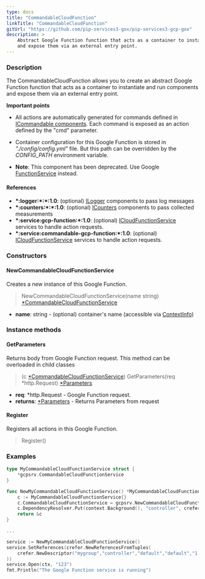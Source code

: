 ```yaml
---
type: docs
title: "CommandableCloudFunction"
linkTitle: "CommandableCloudFunction"
gitUrl: "https://github.com/pip-services3-gox/pip-services3-gcp-gox"
description: >
    Abstract Google Function function that acts as a container to instantiate and run components
    and expose them via an external entry point.
---
```


### Description
The CommandableCloudFunction allows you to create an abstract Google Function function that acts as a container to instantiate and run components and expose them via an external entry point.

**Important points**

- All actions are automatically generated for commands defined in [ICommandable components](../../../commons/commands/icommandable). Each command is exposed as an action defined by the "cmd" parameter.
  
- Container configuration for this Google Function is stored in *"./config/config.yml"* file. But this path can be overridden by the *CONFIG_PATH* environment variable.
 
- **Note**: This component has been deprecated. Use Google [FunctionService](../../services/cloud_function_service) instead.


#### References

- **\*:logger:\*:\*:1.0**: (optional) [ILogger](../../../components/log/ilogger) components to pass log messages
- **\*:counters:\*:\*:1.0**: (optional) [ICounters](../../../components/count/icounters) components to pass collected measurements
- **\*:service:gcp-function:\*:1.0**: (optional) [ICloudFunctionService](../../services/icloud_function_service) services to handle action requests.
- **\*:service:commandable-gcp-function:\*:1.0**: (optional) [ICloudFunctionService](../../services/icloud_function_service) services to handle action requests.

### Constructors

#### NewCommandableCloudFunctionService
Creates a new instance of this Google Function.

> NewCommandableCloudFunctionService(name string) [*CommandableCloudFunctionService]()

- **name**: string - (optional) container's name (accessible via [ContextInfo](../../../components/info/context_info))


### Instance methods

#### GetParameters
Returns body from Google Function request.
This method can be overloaded in child classes

> (c [*CommandableCloudFunctionService]()) GetParameters(req *http.Request) [*Parameters](../../../commons/run/parameters)

- **req**: *http.Request - Google Function request.
- **returns**: [*Parameters](../../../commons/run/parameters) - Returns Parameters from request

#### Register
Registers all actions in this Google Function.

> Register()


### Examples

```go
type MyCommandableCloudFunctionService struct {
	*gcpsrv.CommandableCloudFunctionService
}

func NewMyCommandableCloudFunctionService() *MyCommandableCloudFunctionService {
	c := MyCommandableCloudFunctionService{}
	c.CommandableCloudFunctionService = gcpsrv.NewCommandableCloudFunctionService("mydata")
	c.DependencyResolver.Put(context.Background(), "controller", crefer.NewDescriptor("mygroup", "controller", "default", "*", "*"))
	return &c
}

...

service := NewMyCommandableCloudFunctionService()
service.SetReferences(crefer.NewReferencesFromTuples(
	crefer.NewDescriptor("mygroup","controller","default","default","1.0"), controller,
))
service.Open(ctx, "123")
fmt.Println("The Google Function service is running")
```
